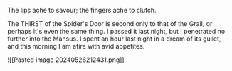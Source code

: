 
The lips ache to savour; the fingers ache to clutch.

The THIRST of the Spider's Door is second only to that of the Grail, or perhaps it's even the same thing. I passed it last night, but I penetrated no further into the Mansus. I spent an hour last night in a dream of its gullet, and this morning I am afire with avid appetites.

![[Pasted image 20240526212431.png]]